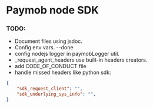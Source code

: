 # Paymob node SDK

### TODO:
- Document files using jsdoc.
- Config env vars. --done
- config nodejs logger in paymobLogger util.
- _request_agent_headers use built-in headers creators.
- add CODE_OF_CONDUCT file
- handle missed headers like python sdk: 
```json
{
    "sdk_request_client": "",
    "sdk_underlying_sys_info": "",
}
```
